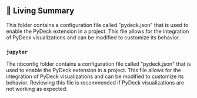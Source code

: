 

<!-- Living README Summary -->
## 🌳 Living Summary

This folder contains a configuration file called "pydeck.json" that is used to enable the PyDeck extension in a project. This file allows for the integration of PyDeck visualizations and can be modified to customize its behavior.


### `jupyter`

The nbconfig folder contains a configuration file called "pydeck.json" that is used to enable the PyDeck extension in a project. This file allows for the integration of PyDeck visualizations and can be modified to customize its behavior. Reviewing this file is recommended if PyDeck visualizations are not working as expected.

<!-- Living README Summary -->